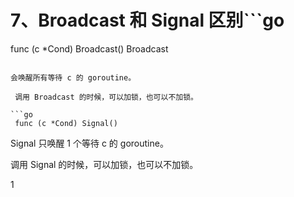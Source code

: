 # 7、Broadcast 和 Signal 区别```go
func (c *Cond) Broadcast() Broadcast 
```

会唤醒所有等待 c 的 goroutine。

 调用 Broadcast 的时候，可以加锁，也可以不加锁。

```go
 func (c *Cond) Signal() 
```

Signal 只唤醒 1 个等待 c 的 goroutine。

调用 Signal 的时候，可以加锁，也可以不加锁。

1